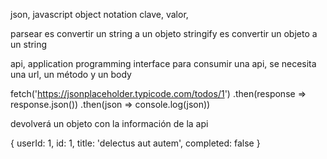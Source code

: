 json, javascript object notation
clave, 
valor, 

parsear es convertir un string a un objeto
stringify es convertir un objeto a un string

api, application programming interface
para consumir una api, se necesita una url, un método y un body


fetch('https://jsonplaceholder.typicode.com/todos/1')
  .then(response => response.json())
  .then(json => console.log(json))

devolverá un objeto con la información de la api

{
	userId: 1,
	id: 1,
	title: 'delectus aut autem',
	completed: false
	}